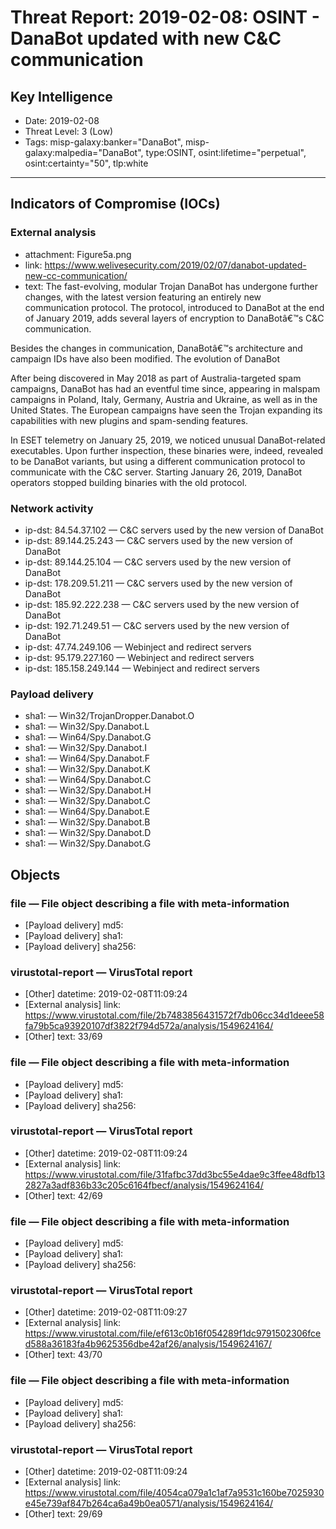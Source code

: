 # Threat Report: 2019-02-08: OSINT - DanaBot updated with new C&C communication


## Key Intelligence
* Date: 2019-02-08
* Threat Level: 3 (Low)
* Tags: misp-galaxy:banker="DanaBot", misp-galaxy:malpedia="DanaBot", type:OSINT, osint:lifetime="perpetual", osint:certainty="50", tlp:white

---

## Indicators of Compromise (IOCs)
### External analysis
* attachment: Figure5a.png
* link: https://www.welivesecurity.com/2019/02/07/danabot-updated-new-cc-communication/
* text: The fast-evolving, modular Trojan DanaBot has undergone further changes, with the latest version featuring an entirely new communication protocol. The protocol, introduced to DanaBot at the end of January 2019, adds several layers of encryption to DanaBotâ€™s C&C communication.

Besides the changes in communication, DanaBotâ€™s architecture and campaign IDs have also been modified.
The evolution of DanaBot

After being discovered in May 2018 as part of Australia-targeted spam campaigns, DanaBot has had an eventful time since, appearing in malspam campaigns in Poland, Italy, Germany, Austria and Ukraine, as well as in the United States. The European campaigns have seen the Trojan expanding its capabilities with new plugins and spam-sending features.

In ESET telemetry on January 25, 2019, we noticed unusual DanaBot-related executables. Upon further inspection, these binaries were, indeed, revealed to be DanaBot variants, but using a different communication protocol to communicate with the C&C server. Starting January 26, 2019, DanaBot operators stopped building binaries with the old protocol.

### Network activity
* ip-dst: 84.54.37.102 — C&C servers used by the new version of DanaBot
* ip-dst: 89.144.25.243 — C&C servers used by the new version of DanaBot
* ip-dst: 89.144.25.104 — C&C servers used by the new version of DanaBot
* ip-dst: 178.209.51.211 — C&C servers used by the new version of DanaBot
* ip-dst: 185.92.222.238 — C&C servers used by the new version of DanaBot
* ip-dst: 192.71.249.51 — C&C servers used by the new version of DanaBot
* ip-dst: 47.74.249.106 — Webinject and redirect servers
* ip-dst: 95.179.227.160 — Webinject and redirect servers
* ip-dst: 185.158.249.144 — Webinject and redirect servers

### Payload delivery
* sha1: <sha1> — Win32/TrojanDropper.Danabot.O
* sha1: <sha1> — Win32/Spy.Danabot.L
* sha1: <sha1> — Win64/Spy.Danabot.G
* sha1: <sha1> — Win32/Spy.Danabot.I
* sha1: <sha1> — Win64/Spy.Danabot.F
* sha1: <sha1> — Win32/Spy.Danabot.K
* sha1: <sha1> — Win64/Spy.Danabot.C
* sha1: <sha1> — Win32/Spy.Danabot.H
* sha1: <sha1> — Win32/Spy.Danabot.C
* sha1: <sha1> — Win64/Spy.Danabot.E
* sha1: <sha1> — Win32/Spy.Danabot.B
* sha1: <sha1> — Win32/Spy.Danabot.D
* sha1: <sha1> — Win32/Spy.Danabot.G

## Objects
### file — File object describing a file with meta-information
* [Payload delivery] md5: <md5>
* [Payload delivery] sha1: <sha1>
* [Payload delivery] sha256: <sha256>

### virustotal-report — VirusTotal report
* [Other] datetime: 2019-02-08T11:09:24
* [External analysis] link: https://www.virustotal.com/file/2b7483856431572f7db06cc34d1deee58fa79b5ca93920107df3822f794d572a/analysis/1549624164/
* [Other] text: 33/69

### file — File object describing a file with meta-information
* [Payload delivery] md5: <md5>
* [Payload delivery] sha1: <sha1>
* [Payload delivery] sha256: <sha256>

### virustotal-report — VirusTotal report
* [Other] datetime: 2019-02-08T11:09:24
* [External analysis] link: https://www.virustotal.com/file/31fafbc37dd3bc55e4dae9c3ffee48dfb132827a3adf836b33c205c6164fbecf/analysis/1549624164/
* [Other] text: 42/69

### file — File object describing a file with meta-information
* [Payload delivery] md5: <md5>
* [Payload delivery] sha1: <sha1>
* [Payload delivery] sha256: <sha256>

### virustotal-report — VirusTotal report
* [Other] datetime: 2019-02-08T11:09:27
* [External analysis] link: https://www.virustotal.com/file/ef613c0b16f054289f1dc9791502306fced588a36183fa4b9625356dbe42af26/analysis/1549624167/
* [Other] text: 43/70

### file — File object describing a file with meta-information
* [Payload delivery] md5: <md5>
* [Payload delivery] sha1: <sha1>
* [Payload delivery] sha256: <sha256>

### virustotal-report — VirusTotal report
* [Other] datetime: 2019-02-08T11:09:24
* [External analysis] link: https://www.virustotal.com/file/4054ca079a1c1af7a9531c160be7025930e45e739af847b264ca6a49b0ea0571/analysis/1549624164/
* [Other] text: 29/69
